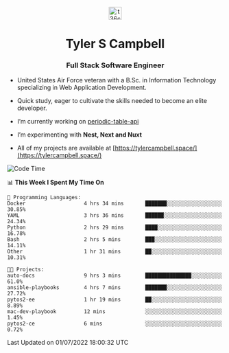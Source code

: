 <p align="center">
<a href="https://www.linkedin.com/in/t36campbell" target="blank"><img align="center" src="https://ik.imagekit.io/t36campbell/Portfolio/linkedin.png.original_m8bbGgPh6.png" alt="t36campbell" height="30" width="30" /></a>
</p>
<h1 align="center">Tyler S Campbell</h1>
<h3 align="center">Full Stack Software Engineer</h3>

* United States Air Force veteran with a B.Sc. in Information Technology specializing in Web Application Development. 

* Quick study, eager to cultivate the skills needed to become an elite developer.

* I’m currently working on [periodic-table-api](https://github.com/t36campbell/periodic-table-api)

* I’m experimenting with **Nest, Next and Nuxt**

* All of my projects are available at [https://tylercampbell.space/](https://tylercampbell.space/)

<!--START_SECTION:waka-->
![Code Time](http://img.shields.io/badge/Code%20Time-1%2C683%20hrs%2020%20mins-blue)

📊 **This Week I Spent My Time On** 

```text
💬 Programming Languages: 
Docker                   4 hrs 34 mins       ███████░░░░░░░░░░░░░░░░░░   30.85% 
YAML                     3 hrs 36 mins       ██████░░░░░░░░░░░░░░░░░░░   24.34% 
Python                   2 hrs 29 mins       ████░░░░░░░░░░░░░░░░░░░░░   16.78% 
Bash                     2 hrs 5 mins        ███░░░░░░░░░░░░░░░░░░░░░░   14.11% 
Other                    1 hr 31 mins        ██░░░░░░░░░░░░░░░░░░░░░░░   10.31%

🐱‍💻 Projects: 
auto-docs                9 hrs 3 mins        ███████████████░░░░░░░░░░   61.0% 
ansible-playbooks        4 hrs 7 mins        ███████░░░░░░░░░░░░░░░░░░   27.72% 
pytos2-ee                1 hr 19 mins        ██░░░░░░░░░░░░░░░░░░░░░░░   8.89% 
mac-dev-playbook         12 mins             ░░░░░░░░░░░░░░░░░░░░░░░░░   1.45% 
pytos2-ce                6 mins              ░░░░░░░░░░░░░░░░░░░░░░░░░   0.72%

```


 Last Updated on 01/07/2022 18:00:32 UTC
<!--END_SECTION:waka-->
